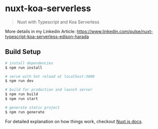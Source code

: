 # nuxt-koa-serverless

> Nuxt with Typescript and Koa Serverless

More details in my Linkedin Article: https://www.linkedin.com/pulse/nuxt-typescript-koa-serverless-edison-harada

## Build Setup

``` bash
# install dependencies
$ npm run install

# serve with hot reload at localhost:3000
$ npm run dev

# build for production and launch server
$ npm run build
$ npm run start

# generate static project
$ npm run generate
```

For detailed explanation on how things work, checkout [Nuxt.js docs](https://nuxtjs.org).
